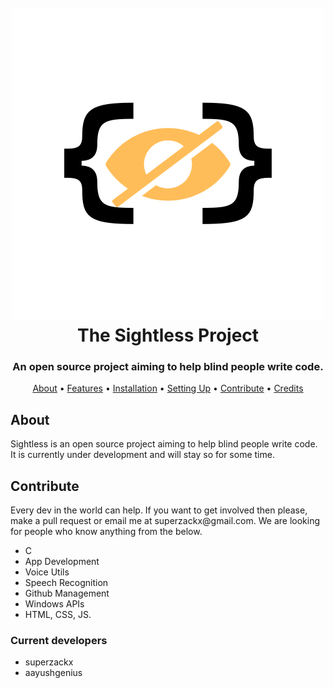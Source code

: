 <h1 align="center">
  <br>
  <a href="https://github.com/superzackx/Sightless"><img src="./assets/%7B%20%7D.png"></a>
  <br>
  The Sightless Project
  <br>
</h1>

<h3 align=center>An open source project aiming to help blind people write code.</h3>

<p align="center">
  <a href="#about">About</a>
  •
  <a href="#features">Features</a>
  •
  <a href="#installation">Installation</a>
  •
  <a href="#setting-up">Setting Up</a>
  •
  <a href="#contribute">Contribute</a>
  •
  <a href="#credits">Credits</a>
</p>

<div align="left" id="about">
  
  <h2>About</h2>
  
  <p>Sightless is an open source project aiming to help blind people write code. It is currently under development and will stay so for some time.</p>

<div align="left" id="contribute">
 
  <h2>Contribute</h2>
  <p>
  Every dev in the world can help. If you want to get involved then please, make a pull request or email me at superzackx@gmail.com. We are looking for people who know anything from the below.
</p>
  <ul>
    <li>C</li>
    <li>App Development</li>
  <li>Voice Utils</li>
 <li>Speech Recognition</li>
 <li> Github Management</li>
 <li>Windows APIs</li>
 <li>HTML, CSS, JS.</li>
  </ul>
  
  <h3>Current developers</h3>
  <ul>
    <li>superzackx</li>
    <li>aayushgenius</li>
  </ul>
  </div>

